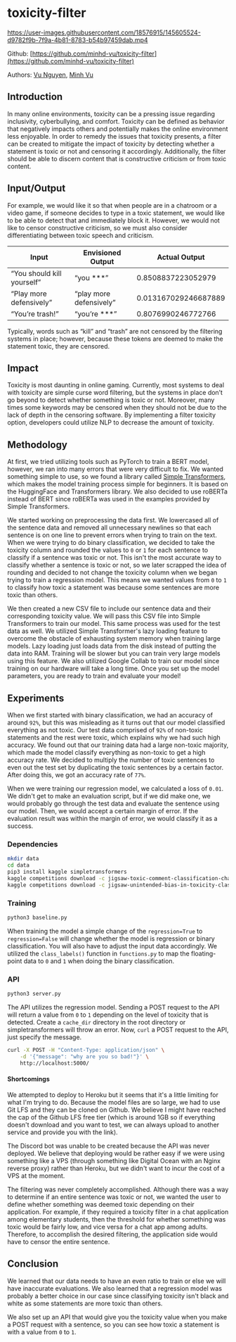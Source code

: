 # toxicity-filter

https://user-images.githubusercontent.com/18576915/145605524-d9782f9b-7f9a-4b81-8783-b54b97459dab.mp4

Github: [https://github.com/minhd-vu/toxicity-filter](https://github.com/minhd-vu/toxicity-filter)

Authors: [Vu Nguyen](https://github.com/vnguyen3950), [Minh Vu](https://github.com/minhd-vu)

## Introduction

In many online environments, toxicity can be a pressing issue regarding inclusivity, cyberbullying, and comfort. Toxicity can be defined as behavior that negatively impacts others and potentially makes the online environment less enjoyable. In order to remedy the issues that toxicity presents, a filter can be created to mitigate the impact of toxicity by detecting whether a statement is toxic or not and censoring it accordingly. Additionally, the filter should be able to discern content that is constructive criticism or from toxic content.

## Input/Output

For example, we would like it so that when people are in a chatroom or a video game, if someone decides to type in a toxic statement, we would like to be able to detect that and immediately block it. However, we would not like to censor constructive criticism, so we must also consider differentiating between toxic speech and criticism.

| Input                      | Envisioned Output       | Actual Output        |
| -------------------------- | ----------------------- | -------------------- |
| “You should kill yourself” | “you ***”               | 0.8508837223052979   |
| “Play more defensively”    | “play more defensively” | 0.013167029246687889 |
| “You’re trash!”            | “you’re ***”            | 0.8076990246772766   |

Typically, words such as “kill” and “trash” are not censored by the filtering systems in place; however, because these tokens are deemed to make the statement toxic, they are censored.

## Impact

Toxicity is most daunting in online gaming. Currently, most systems to deal with toxicity are simple curse word filtering, but the systems in place don’t go beyond to detect whether something is toxic or not. Moreover, many times some keywords may be censored when they should not be due to the lack of depth in the censoring software. By implementing a filter toxicity option, developers could utilize NLP to decrease the amount of toxicity.

## Methodology

At first, we tried utilizing tools such as PyTorch to train a BERT model, however, we ran into many errors that were very difficult to fix. We wanted something simple to use, so we found a library called [Simple Transformers](https://simpletransformers.ai/), which makes the model training process simple for beginners. It is based on the HuggingFace and Transformers library. We also decided to use roBERTa instead of BERT since roBERTa was used in the examples provided by Simple Transformers.

We started working on preprocessing the data first. We lowercased all of the sentence data and removed all unnecessary newlines so that each sentence is on one line to prevent errors when trying to train on the text. When we were trying to do binary classification, we decided to take the toxicity column and rounded the values to `0` or `1` for each sentence to classify if a sentence was toxic or not. This isn't the most accurate way to classify whether a sentence is toxic or not, so we later scrapped the idea of rounding and decided to not change the toxicity column when we began trying to train a regression model. This means we wanted values from `0` to `1` to classify how toxic a statement was because some sentences are more toxic than others.

We then created a new CSV file to include our sentence data and their corresponding toxicity value. We will pass this CSV file into Simple Transformers to train our model. This same process was used for the test data as well. We utilized Simple Transformer's lazy loading feature to overcome the obstacle of exhausting system memory when training large models. Lazy loading just loads data from the disk instead of putting the data into RAM. Training will be slower but you can train very large models using this feature. We also utilized Google Collab to train our model since training on our hardware will take a long time. Once you set up the model parameters, you are ready to train and evaluate your model!

## Experiments

When we first started with binary classification, we had an accuracy of around `92%`, but this was misleading as it turns out that our model classified everything as not toxic. Our test data comprised of
`92%` of non-toxic statements and the rest were toxic, which explains why we had such high accuracy. We found out that our training data had a large non-toxic majority, which made the model classify everything as non-toxic to get a high accuracy rate. We decided to multiply the number of toxic sentences to even out the test set by duplicating the toxic sentences by a certain factor. After doing this, we got an accuracy rate of `77%`.

When we were training our regression model, we calculated a loss of `0.01`. We didn't get to make an evaluation script, but if we did make one, we would probably go through the test data and evaluate the sentence using our model. Then, we would accept a certain margin of error. If the evaluation result was within the margin of error, we would classify it as a success.

### Dependencies
```sh
mkdir data
cd data
pip3 install kaggle simpletransformers
kaggle competitions download -c jigsaw-toxic-comment-classification-challenge
kaggle competitions download -c jigsaw-unintended-bias-in-toxicity-classification
```

### Training
```sh
python3 baseline.py
```

When training the model a simple change of the `regression=True` to `regression=False` will change whether the model is regression or binary classification. You will also have to adjust the input data accordingly. We utilized the `class_labels()` function in `functions.py` to map the floating-point data to `0` and `1` when doing the binary classification.

### API

```sh
python3 server.py
```

The API utilizes the regression model.
Sending a POST request to the API will return a value from `0` to `1` depending on the level of toxicity that is detected.
Create a `cache_dir` directory in the root directory or simpletransformers will throw an error.
Now, `curl` a POST request to the API, just specify the message.

```sh
curl -X POST -H "Content-Type: application/json" \
    -d '{"message": "why are you so bad!"}' \
    http://localhost:5000/
```

#### Shortcomings
We attempted to deploy to Heroku but it seems that it's a little limiting for what I'm trying to do. Because the model files are so large, we had to use Git LFS and they can be cloned on Github. We believe I might have reached the cap of the Github LFS free tier (which is around 1GB so if everything doesn't download and you want to test, we can always upload to another service and provide you with the link).

The Discord bot was unable to be created because the API was never deployed. We believe that deploying would be rather easy if we were using something like a VPS (through something like Digital Ocean with an Nginx reverse proxy) rather than Heroku, but we didn't want to incur the cost of a VPS at the moment.

The filtering was never completely accomplished. Although there was a way to determine if an entire sentence was toxic or not, we wanted the user to define whether something was deemed toxic depending on their application. For example, if they required a toxicity filter in a chat application among elementary students, then the threshold for whether something was toxic would be fairly low, and vice versa for a chat app among adults. Therefore, to accomplish the desired filtering, the application side would have to censor the entire sentence.

## Conclusion

We learned that our data needs to have an even ratio to train or else we will have inaccurate evaluations. We also learned that a regression model was probably a better choice in our case since classifying toxicity isn't black and white as some statements are more toxic than others.

We also set up an API that would give you the toxicity value when you make a POST request with a sentence, so you can see how toxic a statement is with a value from `0` to `1`.
